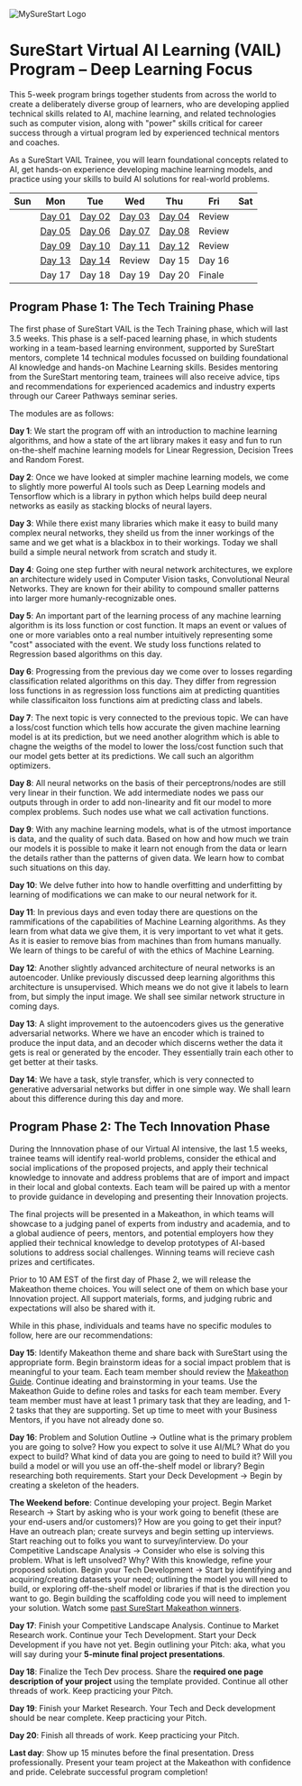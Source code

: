 ![MySureStart Logo](https://images.squarespace-cdn.com/content/v1/5f45536caa356e6ab51588f4/1599580657611-7A6YX9MGA2YHJCQ46QSB/SureStart+Logo.png)

# SureStart Virtual AI Learning (VAIL) Program – Deep Learning Focus  

This 5-week program brings together students from across the world to create a deliberately diverse group of learners, who are developing applied technical skills related to AI, machine learning, and related technologies such as computer vision, along with "power" skills critical for career success through a virtual program led by experienced technical mentors and coaches.

As a SureStart VAIL Trainee, you will learn foundational concepts related to AI, get hands-on experience developing machine learning models, and practice using your skills to build AI solutions for real-world problems.

| Sun | Mon | Tue | Wed| Thu | Fri | Sat|
|-   |-     | --  |-   |-    | -   | -  |
|  | [Day 01](https://github.com/MySureStart/Spring_2023_VAIL/tree/main/Day_01/) | [Day 02](https://github.com/MySureStart/Spring_2023_VAIL/tree/main/Day_02/) | [Day 03](https://github.com/MySureStart/Spring_2023_VAIL/tree/main/Day_03/) | [Day 04](https://github.com/MySureStart/Spring_2023_VAIL/tree/main/Day_04/) | Review | |
|  | [Day 05](https://github.com/MySureStart/Spring_2023_VAIL/tree/main/Day_05/) | [Day 06](https://github.com/MySureStart/Spring_2023_VAIL/tree/main/Day_06/) | [Day 07](https://github.com/MySureStart/Spring_2023_VAIL/tree/main/Day_07/) | [Day 08](https://github.com/MySureStart/Spring_2023_VAIL/tree/main/Day_08/) | Review | |
|  | [Day 09](https://github.com/MySureStart/Spring_2023_VAIL/tree/main/Day_09/) | [Day 10](https://github.com/MySureStart/Spring_2023_VAIL/tree/main/Day_10/) | [Day 11](https://github.com/MySureStart/Spring_2023_VAIL/tree/main/Day_11/) | [Day 12](https://github.com/MySureStart/Spring_2023_VAIL/tree/main/Day_12/) | Review | |
|  | [Day 13](https://github.com/MySureStart/Spring_2023_VAIL/tree/main/Day_13/) | [Day 14](https://github.com/MySureStart/Spring_2023_VAIL/tree/main/Day_14/) | Review | Day 15 | Day 16 | | 
|  | Day 17 | Day 18| Day 19 | Day 20 | Finale | |

## Program Phase 1: The Tech Training Phase

The first phase of SureStart VAIL is the Tech Training phase, which will last 3.5 weeks. This phase is a self-paced learning phase, in which students working in a team-based learning environment, supported by SureStart mentors, complete 14 technical modules focussed on building foundational AI knowledge and hands-on Machine Learning skills. Besides mentoring from the SureStart mentoring team, trainees will also receive advice, tips and recommendations for experienced academics and industry experts through our Career Pathways seminar series.

The modules are as follows:

__Day 1__: We start the program off with an introduction to machine learning algorithms, and how a state of the art library makes it easy and fun to run on-the-shelf machine learning models for Linear Regression, Decision Trees and Random Forest.

__Day 2__: Once we have looked at simpler machine learning models, we come to slightly more powerful AI tools such as Deep Learning models and Tensorflow which is a library in python which helps build deep neural networks as easily as stacking blocks of neural layers.

__Day 3__: While there exist many libraries which make it easy to build many complex neural networks, they sheild us from the inner workings of the same and we get what is a blackbox in to their workings. Today we shall build a simple neural network from scratch and study it.

__Day 4__: Going one step further with neural network architectures, we explore an architecture widely used in Computer Vision tasks, Convolutional Neural Networks. They are known for their ability to compound smaller patterns into larger more humanly-recognizable ones.

__Day 5__: An important part of the learning process of any machine learning algorithm is its loss function or cost function. It maps an event or values of one or more variables onto a real number intuitively representing some "cost" associated with the event. We study loss functions related to Regression based algorithms on this day.

__Day 6__: Progressing from the previous day we come over to losses regarding classification related algorithms on this day. They differ from regression loss functions in as regression loss functions aim at predicting quantities while classificaiton loss functions aim at predicting class and labels.

__Day 7__: The next topic is very connected to the previous topic. We can have a loss/cost function which tells how accurate the given machine learning model is at its prediction, but we need another alogrithm which is able to chagne the weigths of the model to lower the loss/cost function such that our model gets better at its predictions. We call such an algorithm optimizers.

__Day 8__: All neural networks on the basis of their perceptrons/nodes are still very linear in their function. We add intermediate nodes we pass our outputs through in order to add non-linearity and fit our model to more complex problems. Such nodes use what we call activation functions.

__Day 9__: With any machine learning models, what is of the utmost importance is data, and the quality of such data. Based on how and how much we train our models it is possible to make it learn not enough from the data or learn the details rather than the patterns of given data. We learn how to combat such situations on this day.

__Day 10__: We delve futher into how to handle overfitting and underfitting by learning of modifications we can make to our neural network for it. 

__Day 11__: In previous days and even today there are questions on the rammifications of the capabilities of Machine Learning algorithms. As they learn from what data we give them, it is very important to vet what it gets. As it is easier to remove bias from machines than from humans manually. We learn of things to be careful of with the ethics of Machine Learning.

__Day 12__: Another slightly advanced architecture of neural networks is an autoencoder. Unlike previously discussed deep learning algorithms this architecture is unsupervised. Which means we do not give it labels to learn from, but simply the input image. We shall see similar network structure in coming days.

__Day 13__: A slight improvement to the autoencoders gives us the generative adversarial networks. Where we have an encoder which is trained to produce the input data, and an decoder which discerns wether the data it gets is real or generated by the encoder. They essentially train each other to get better at their tasks.

__Day 14__: We have a task, style transfer, which is very connected to generative adversarial networks but differ in one simple way. We shall learn about this difference during this day and more.

## Program Phase 2: The Tech Innovation Phase
During the Innnovation phase of our Virtual AI intensive, the last 1.5 weeks, trainee teams will identify real-world problems, consider the ethical and social implications of the proposed projects, and apply their technical knowledge to innovate and address problems that are of import and impact in their local and global contexts.  Each team will be paired up with a mentor to provide guidance in developing and presenting their Innovation projects.

The final projects will be presented in a Makeathon, in which teams will showcase to a judging panel of experts from industry and academia, and to a global audience of peers, mentors, and potential employers how they applied their technical knowledge to  develop prototypes of AI-based solutions to address social challenges. Winning teams will recieve cash prizes and certificates. 

Prior to 10 AM EST of the first day of Phase 2, we will release the Makeathon theme choices. You will select one of them on which base your Innovation project. All support materials, forms, and judging rubric and expectations will also be shared with it. 

While in this phase, individuals and teams have no specific modules to follow, here are our recommendations:

__Day 15__: Identify Makeathon theme and share back with SureStart using the appropriate form. Begin brainstorm ideas for a social impact problem that is meaningful to your team. Each team member should review the [Makeathon Guide](https://mysurestart.com/s/VAIL-Create-a-thon-Guide.pdf). Continue ideating and brainstorming in your teams. Use the Makeathon Guide to define roles and tasks for each team member. Every team member must have at least 1 primary task that they are leading, and 1-2 tasks that they are supporting. Set up time to meet with your Business Mentors, if you have not already done so.

__Day 16__: Problem and Solution Outline -> Outline what is the primary problem you are going to solve? How you expect to solve it use AI/ML? What do you expect to build? What kind of data you are going to need to build it? Will you build a model or will you use an off-the-shelf model or library? Begin researching both requirements. Start your Deck Development -> Begin by creating a skeleton of the headers.

__The Weekend before__: Continue developing your project. Begin Market Research -> Start by asking who is your work going to benefit (these are your end-users and/or customers)? How are you going to get their input? Have an outreach plan; create surveys and begin setting up interviews. Start reaching out to folks you want to survey/interview. Do your Competitive Landscape Analysis -> Consider who else is solving this problem. What is left unsolved? Why? With this knowledge, refine your proposed solution. Begin your Tech Development -> Start by identifying and acquiring/creating datasets your need; outlining the model you will need to build, or exploring off-the-shelf model or libraries if that is the direction you want to go. Begin building the scaffolding code you will need to implement your solution. Watch some [past SureStart Makeathon winners](https://www.youtube.com/watch?v=a9FyCODLflg&list=PLsSCYP2a9mZhAVJLVefDkOskkoW8m_UwH).

__Day 17__: Finish your Competitive Landscape Analysis. Continue to Market Research work. Continue your Tech Development. Start your Deck Development if you have not yet. Begin outlining your Pitch: aka, what you will say during your **5-minute final project presentations**. 

__Day 18__: Finalize the Tech Dev process. Share the **required one page description of your project** using the template provided. Continue all other threads of work. Keep practicing your Pitch.  

__Day 19__: Finish your Market Research. Your Tech and Deck development should be near complete. Keep practicing your Pitch.  

__Day 20__: Finish all threads of work. Keep practicing your Pitch.

__Last day__: Show up 15 minutes before the final presentation. Dress professionally. Present your team project at the Makeathon with confidence and pride. Celebrate successful program completion!
